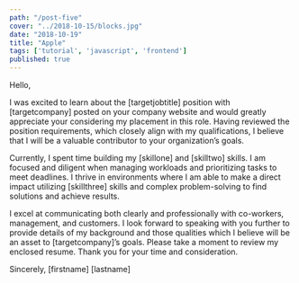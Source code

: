 ```yaml
---
path: "/post-five"
cover: "../2018-10-15/blocks.jpg"
date: "2018-10-19"
title: "Apple"
tags: ['tutorial', 'javascript', 'frontend']
published: true
---
```

Hello,

I was excited to learn about the [targetjobtitle] position with [targetcompany] posted on your company website and would greatly appreciate your considering my placement in this role. Having reviewed the position requirements, which closely align with my qualifications, I believe that I will be a valuable contributor to your organization’s goals.

Currently, I spent time building my [skillone] and [skilltwo] skills. I am focused and diligent when managing workloads and prioritizing tasks to meet deadlines. I thrive in environments where I am able to make a direct impact utilizing [skillthree] skills and complex problem-solving to find solutions and achieve results.

I excel at communicating both clearly and professionally with co-workers, management, and customers. I look forward to speaking with you further to provide details of my background and those qualities which I believe will be an asset to [targetcompany]’s goals. Please take a moment to review my enclosed resume. Thank you for your time and consideration.

Sincerely,
[firstname] [lastname]